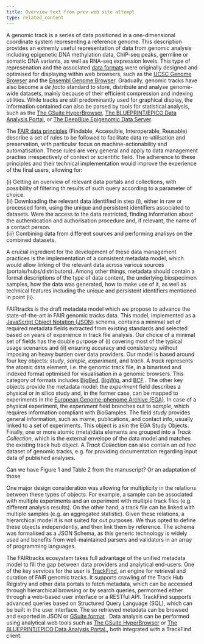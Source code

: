 ```yaml
---
title: Overview text from prev web site attempt
type: related_content
---
```


A genomic track is a series of data positioned in a one-dimensional coordinate system representing a
reference genome. This description provides an extremly useful representation of data from genomic
analysis including epigenetic DNA methylation data, ChIP-seq peaks, germline or somatic DNA
variants, as well as RNA-seq expression levels. This type of represenation and the associated
[data formats](https://genome.ucsc.edu/FAQ/FAQformat.html) were originally designed and optimised
for displaying within web browsers, such as the [UCSC Genome Browser](https://genome.ucsc.edu/) and
the [Ensembl Genome Browser](https://www.ensembl.org/index.html). Gradually, genomic tracks have
also become a _de facto_ standard to store, distribute and analyse genome-wide datasets, mainly
because of their efficient compression and indexing utilities. While tracks are still predominantly
used for graphical display, the information contained can also be parsed by tools for statistical
analysis, such as the [The GSuite HyperBrowser](https://hyperbrowser.uio.no/hb/#!mode=basic),
[The BLUEPRINT/EPICO Data Analysis Portal,](http://blueprint-data.bsc.es/release_2016-08/#!/) or
[The DeepBlue Epigenomic Data Server](https://deepblue.mpi-inf.mpg.de/).

The [FAIR data principles](https://www.go-fair.org/fair-principles/) (Findable, Accessible,
Interoperable, Reusable) describe a set of rules to be followed to facilitate data re-utilisation
and preservation, with particular focus on machine-actionability and automatisation. These rules are
very general and apply to data management practies irrespectively of context or scientific field.
The adherence to these principles and their technical implementation would improve the experience of
the final users, allowing for:

(i) Getting an overview of relevant data portals and collections, with possibility of filtering th
results of such query according to a parameter of choice.  
(ii) Downloading the relevant data identified in step (i), either in raw or processed form, using
the unique and persistent identifiers associated to datasets. Were the access to the data
restricted, finding information about the authentication and authorisation procedure and, if
relevant, the name of a contact person.  
(iii) Combining data from different sources and performing analisys on the combined datasets.

A crucial ingredient for the development of these data management practices is the implementation of
a consistent metadata model, which would allow linking of the relevant data across various sources
(portals/hubs/distributors). Among other things, metadata should contain a formal descriptions of
the type of data content, the underlying biospecimen samples, how the data was generated, how to
make use of it, as well as technical features including the unique and persistent identifiers
mentioned in point (ii).

FAIRtracks is the draft metadata model which we propose to advance the state-of-the-art in FAIR
genomic tracks data. This model, implemented as a
[JavaScript Object Notation (JSON)](https://fairsharing.org/bsg-s001212/) schema, contains a minimal
set of required metadata fields extracted from existing standards and selected based on years of
experience in track file analysis. Our choice of a minimal set of fields has the double purpose of
(i) covering most of the typical usage scenarios and (ii) ensuring accuracy and consistency without
imposing an heavy burden over data providers. Our model is based around four key objects: _study_,
_sample_, _experiment_, and _track_. A _track_ represents the atomic data element, i.e. the genomic
track file, in a binarised and indexed format optimised for visualisation in a genomic browsers.
This category of formats includes [BigBed](https://fairsharing.org/FAIRsharing.665mts),
[BigWig](https://fairsharing.org/FAIRsharing.x9k6a1), and
[BCF](https://www.buildingsmart.org/standards/bsi-standards/bim-collaboration-format-bcf/) . The
other key objects provide the metadata model: the _experiment_ field describes a physical or in
silico study and, in the former case, can be mapped to experiments in the
[European Genome-phenome Archive (EGA)](https://fairsharing.org/FAIRsharing.mya1ff). In case of a
physical experiment, the _experiment_ field branches out to _sample_, which requires information
compliant with BioSamples. The field _study_ provides general information, such as mame,
publications, and contact info, usually linked to a set of experiments. This object is akin the EGA
Study Objects. Finally, one or more atomic (meta)data elements are grouped into a _Track
Collection_, which is the external envelope of the data model and matches the existing track hub
object. A _Track Collection_ can also contain an _ad hoc_ dataset of genomic tracks, e.g. for
providing documentation regarding input data of published analyses.

Can we have Figure 1 and Table 2 from the manuscript? Or an adaptation of those

One major design consideration was allowing for multiplicity in the relations between these types of
objects. For example, a sample can be associated with multiple experiments and an experiment with
multiple track files (e.g. different analysis results). On the other hand, a track file can be
linked with multiple samples (e.g. an aggregated statistic). Given these relations, a hierarchical
model it is not suited for out purposes. We thus opted to define these objects independently, and
then link them by reference. The schema was formalised as a JSON Schema, as this generic technology
is widely used and benefits from well-maintained parsers and validators in an array of programming
languages.

The FAIRtracks ecosystem takes full advantage of the unified metadata model to fill the gap between
data providers and analytical end-users. One of the key services for the user is
[TrackFind](https://trackfind.elixir.no/), an engine for retrieval and curation of FAIR genomic
tracks. It supports crawling of the Track Hub Registry and other data portals to fetch metadata,
which can be accessed through hierarchical browsing or by search queries, permormed either through a
web-based user interface or a RESTful API. TrackFind supports advanced queries based on Structured
Query Language (SQL), which can be built in the user interface. The so retrieved metadata can be
browsed and exported in JSON or [GSuite format](https://hyperbrowser.uio.no/) . Data analysis can be
performed using analytical web tools such as
[The GSuite HyperBrowser](https://hyperbrowser.uio.no/hb/#!mode=basic) or
[The BLUEPRINT/EPICO Data Analysis Portal,](http://blueprint-data.bsc.es/release_2016-08/#!/), both
integrated with a TrackFind client.
